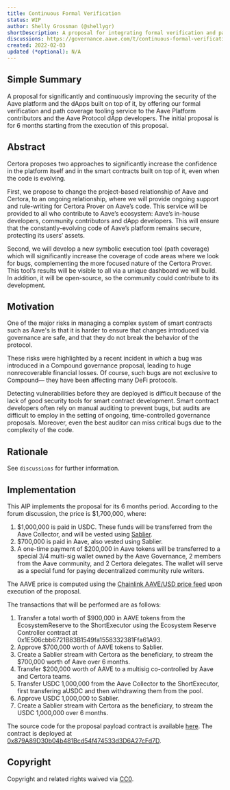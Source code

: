 ```yaml
---
title: Continuous Formal Verification
status: WIP
author: Shelly Grossman (@shellygr)
shortDescription: A proposal for integrating formal verification and path coverage tools for continuous securing of the Aave Protocol. 
discussions: https://governance.aave.com/t/continuous-formal-verification/6308
created: 2022-02-03
updated (*optional): N/A
---
```


## Simple Summary

A proposal for significantly and continuously improving the security of the Aave platform and the dApps built on top of it, by offering our formal verification and path coverage tooling service to the Aave Platform contributors and the Aave Protocol dApp developers. The initial proposal is for 6 months starting from the execution of this proposal.

## Abstract

Certora proposes two approaches to significantly increase the confidence in the platform itself and in the smart contracts built on top of it, even when the code is evolving.

First, we propose to change the project-based relationship of Aave and Certora, to an ongoing relationship, where we will provide ongoing support and rule-writing for Certora Prover on Aave’s code. This service will be provided to all who contribute to Aave’s ecosystem: Aave’s in-house developers, community contributors and dApp developers. This will ensure that the constantly-evolving code of Aave’s platform remains secure, protecting its users’ assets.

Second, we will develop a new symbolic execution tool (path coverage) which will significantly increase the coverage of code areas where we look for bugs, complementing the more focused nature of the Certora Prover. This tool’s results will be visible to all via a unique dashboard we will build. In addition, it will be open-source, so the community could contribute to its development.

## Motivation

One of the major risks in managing a complex system of smart contracts such as Aave's is that it is harder to ensure that changes introduced via governance are safe, and that they do not break the behavior of the protocol.

These risks were highlighted by a recent incident in which a bug was introduced in a Compound governance proposal, leading to huge nonrecoverable financial losses. Of course, such bugs are not exclusive to Compound— they have been affecting many DeFi protocols.

Detecting vulnerabilities before they are deployed is difficult because of the lack of good security tools for smart contract development. Smart contract developers often rely on manual auditing to prevent bugs, but audits are difficult to employ in the setting of ongoing, time-controlled governance proposals. Moreover, even the best auditor can miss critical bugs due to the complexity of the code.

## Rationale

See `discussions` for further information.

## Implementation

This AIP implements the proposal for its 6 months period. According to the forum discussion, the price is $1,700,000, where:
1. $1,000,000 is paid in USDC. These funds will be transferred from the Aave Collector, and will be vested using [Sablier](https://docs.sablier.finance/).
2. $700,000 is paid in Aave, also vested using Sablier.
3. A one-time payment of $200,000 in Aave tokens will be transferred to a special 3/4 multi-sig wallet owned by the Aave Governance, 2 members from the Aave community, and 2 Certora delegates. The wallet will serve as a special fund for paying decentralized community rule writers.

The AAVE price is computed using the [Chainlink AAVE/USD price feed](https://etherscan.io/address/0x547a514d5e3769680Ce22B2361c10Ea13619e8a9) upon execution of the proposal.

The transactions that will be performed are as follows:
1. Transfer a total worth of $900,000 in AAVE tokens from the EcosystemReserve to the ShortExecutor using the Ecosystem Reserve Controller contract at 0x1E506cbb6721B83B1549fa1558332381Ffa61A93.
2. Approve $700,000 worth of AAVE tokens to Sablier.
3. Create a Sablier stream with Certora as the beneficiary, to stream the $700,000 worth of Aave over 6 months.
4. Transfer $200,000 worth of AAVE to a multisig co-controlled by Aave and Certora teams.
5. Transfer USDC 1,000,000 from the Aave Collector to the ShortExecutor, first transfering aUSDC and then withdrawing them from the pool.
6. Approve USDC 1,000,000 to Sablier.
7. Create a Sablier stream with Certora as the beneficiary, to stream the USDC 1,000,000 over 6 months.

The source code for the proposal payload contract is available [here](https://github.com/Certora/aave-proposal-test).
The contract is deployed at [0x879A89D30b04b481Bcd54f474533d3D6A27cFd7D](https://etherscan.io/address/0x879a89d30b04b481bcd54f474533d3d6a27cfd7d).

## Copyright

Copyright and related rights waived via [CC0](https://creativecommons.org/publicdomain/zero/1.0/).
